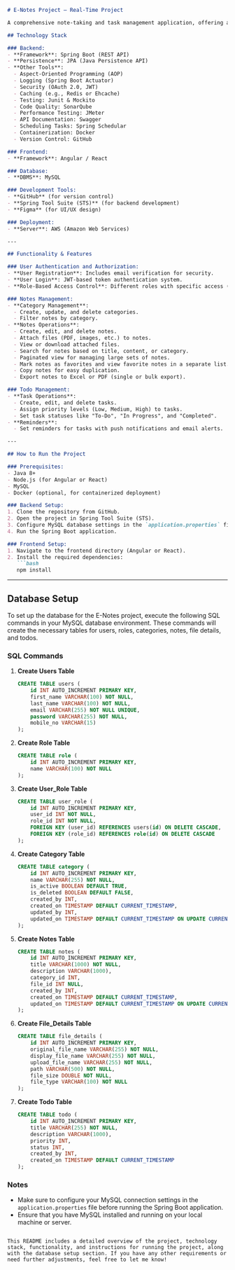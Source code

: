 ```markdown
# E-Notes Project – Real-Time Project

A comprehensive note-taking and task management application, offering a rich feature set with user authentication, notes organization, and to-do management. This project is designed for personal and professional note-taking needs with seamless file attachments, categorization, and task prioritization.

## Technology Stack

### Backend:
- **Framework**: Spring Boot (REST API)
- **Persistence**: JPA (Java Persistence API)
- **Other Tools**:
  - Aspect-Oriented Programming (AOP)
  - Logging (Spring Boot Actuator)
  - Security (OAuth 2.0, JWT)
  - Caching (e.g., Redis or Ehcache)
  - Testing: Junit & Mockito
  - Code Quality: SonarQube
  - Performance Testing: JMeter
  - API Documentation: Swagger
  - Scheduling Tasks: Spring Schedular
  - Containerization: Docker
  - Version Control: GitHub

### Frontend:
- **Framework**: Angular / React

### Database:
- **DBMS**: MySQL

### Development Tools:
- **GitHub** (for version control)
- **Spring Tool Suite (STS)** (for backend development)
- **Figma** (for UI/UX design)

### Deployment:
- **Server**: AWS (Amazon Web Services)

---

## Functionality & Features

### User Authentication and Authorization:
- **User Registration**: Includes email verification for security.
- **User Login**: JWT-based token authentication system.
- **Role-Based Access Control**: Different roles with specific access (e.g., Admin, User).

### Notes Management:
- **Category Management**:
  - Create, update, and delete categories.
  - Filter notes by category.
- **Notes Operations**:
  - Create, edit, and delete notes.
  - Attach files (PDF, images, etc.) to notes.
  - View or download attached files.
  - Search for notes based on title, content, or category.
  - Paginated view for managing large sets of notes.
  - Mark notes as favorites and view favorite notes in a separate list.
  - Copy notes for easy duplication.
  - Export notes to Excel or PDF (single or bulk export).

### Todo Management:
- **Task Operations**:
  - Create, edit, and delete tasks.
  - Assign priority levels (Low, Medium, High) to tasks.
  - Set task statuses like "To-Do", "In Progress", and "Completed".
- **Reminders**:
  - Set reminders for tasks with push notifications and email alerts.

---

## How to Run the Project

### Prerequisites:
- Java 8+
- Node.js (for Angular or React)
- MySQL
- Docker (optional, for containerized deployment)

### Backend Setup:
1. Clone the repository from GitHub.
2. Open the project in Spring Tool Suite (STS).
3. Configure MySQL database settings in the `application.properties` file.
4. Run the Spring Boot application.

### Frontend Setup:
1. Navigate to the frontend directory (Angular or React).
2. Install the required dependencies:
   ```bash
   npm install
   ```

---

## Database Setup

To set up the database for the E-Notes project, execute the following SQL commands in your MySQL database environment. These commands will create the necessary tables for users, roles, categories, notes, file details, and todos.

### SQL Commands

1. **Create Users Table**
   ```sql
   CREATE TABLE users (
       id INT AUTO_INCREMENT PRIMARY KEY,
       first_name VARCHAR(100) NOT NULL,
       last_name VARCHAR(100) NOT NULL,
       email VARCHAR(255) NOT NULL UNIQUE,
       password VARCHAR(255) NOT NULL,
       mobile_no VARCHAR(15)
   );
   ```

2. **Create Role Table**
   ```sql
   CREATE TABLE role (
       id INT AUTO_INCREMENT PRIMARY KEY,
       name VARCHAR(100) NOT NULL
   );
   ```

3. **Create User_Role Table**
   ```sql
   CREATE TABLE user_role (
       id INT AUTO_INCREMENT PRIMARY KEY,
       user_id INT NOT NULL,
       role_id INT NOT NULL,
       FOREIGN KEY (user_id) REFERENCES users(id) ON DELETE CASCADE,
       FOREIGN KEY (role_id) REFERENCES role(id) ON DELETE CASCADE
   );
   ```

4. **Create Category Table**
   ```sql
   CREATE TABLE category (
       id INT AUTO_INCREMENT PRIMARY KEY,
       name VARCHAR(255) NOT NULL,
       is_active BOOLEAN DEFAULT TRUE,
       is_deleted BOOLEAN DEFAULT FALSE,
       created_by INT,
       created_on TIMESTAMP DEFAULT CURRENT_TIMESTAMP,
       updated_by INT,
       updated_on TIMESTAMP DEFAULT CURRENT_TIMESTAMP ON UPDATE CURRENT_TIMESTAMP NOT NULL
   );
   ```

5. **Create Notes Table**
   ```sql
   CREATE TABLE notes (
       id INT AUTO_INCREMENT PRIMARY KEY,
       title VARCHAR(1000) NOT NULL,
       description VARCHAR(1000),
       category_id INT,
       file_id INT NULL,
       created_by INT,
       created_on TIMESTAMP DEFAULT CURRENT_TIMESTAMP,
       updated_on TIMESTAMP DEFAULT CURRENT_TIMESTAMP ON UPDATE CURRENT_TIMESTAMP
   );
   ```

6. **Create File_Details Table**
   ```sql
   CREATE TABLE file_details (
       id INT AUTO_INCREMENT PRIMARY KEY,
       original_file_name VARCHAR(255) NOT NULL,
       display_file_name VARCHAR(255) NOT NULL,
       upload_file_name VARCHAR(255) NOT NULL,
       path VARCHAR(500) NOT NULL,
       file_size DOUBLE NOT NULL,
       file_type VARCHAR(100) NOT NULL
   );
   ```

7. **Create Todo Table**
   ```sql
   CREATE TABLE todo (
       id INT AUTO_INCREMENT PRIMARY KEY,
       title VARCHAR(255) NOT NULL,
       description VARCHAR(1000),
       priority INT,
       status INT,
       created_by INT,
       created_on TIMESTAMP DEFAULT CURRENT_TIMESTAMP
   );
   ```

### Notes
- Make sure to configure your MySQL connection settings in the `application.properties` file before running the Spring Boot application.
- Ensure that you have MySQL installed and running on your local machine or server.
```

This README includes a detailed overview of the project, technology stack, functionality, and instructions for running the project, along with the database setup section. If you have any other requirements or need further adjustments, feel free to let me know!
